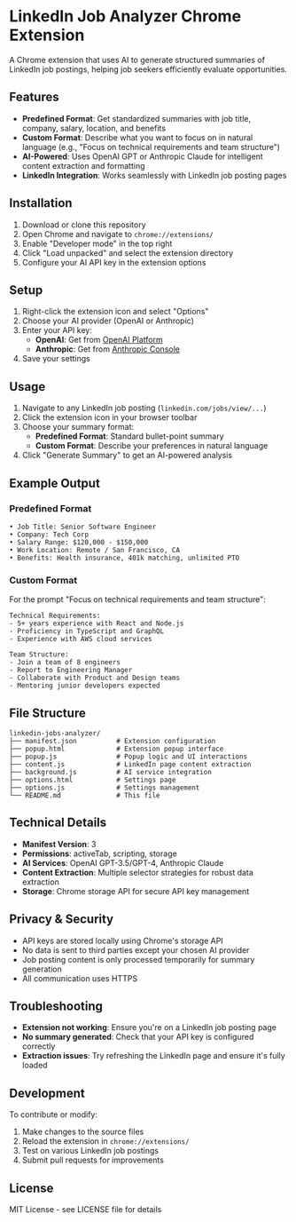 # LinkedIn Job Analyzer Chrome Extension

A Chrome extension that uses AI to generate structured summaries of LinkedIn job postings, helping job seekers efficiently evaluate opportunities.

## Features

- **Predefined Format**: Get standardized summaries with job title, company, salary, location, and benefits
- **Custom Format**: Describe what you want to focus on in natural language (e.g., "Focus on technical requirements and team structure")
- **AI-Powered**: Uses OpenAI GPT or Anthropic Claude for intelligent content extraction and formatting
- **LinkedIn Integration**: Works seamlessly with LinkedIn job posting pages

## Installation

1. Download or clone this repository
2. Open Chrome and navigate to `chrome://extensions/`
3. Enable "Developer mode" in the top right
4. Click "Load unpacked" and select the extension directory
5. Configure your AI API key in the extension options

## Setup

1. Right-click the extension icon and select "Options"
2. Choose your AI provider (OpenAI or Anthropic)
3. Enter your API key:
   - **OpenAI**: Get from [OpenAI Platform](https://platform.openai.com/api-keys)
   - **Anthropic**: Get from [Anthropic Console](https://console.anthropic.com/)
4. Save your settings

## Usage

1. Navigate to any LinkedIn job posting (`linkedin.com/jobs/view/...`)
2. Click the extension icon in your browser toolbar
3. Choose your summary format:
   - **Predefined Format**: Standard bullet-point summary
   - **Custom Format**: Describe your preferences in natural language
4. Click "Generate Summary" to get an AI-powered analysis

## Example Output

### Predefined Format
```
• Job Title: Senior Software Engineer
• Company: Tech Corp
• Salary Range: $120,000 - $150,000
• Work Location: Remote / San Francisco, CA
• Benefits: Health insurance, 401k matching, unlimited PTO
```

### Custom Format
For the prompt "Focus on technical requirements and team structure":
```
Technical Requirements:
- 5+ years experience with React and Node.js
- Proficiency in TypeScript and GraphQL
- Experience with AWS cloud services

Team Structure:
- Join a team of 8 engineers
- Report to Engineering Manager
- Collaborate with Product and Design teams
- Mentoring junior developers expected
```

## File Structure

```
linkedin-jobs-analyzer/
├── manifest.json          # Extension configuration
├── popup.html             # Extension popup interface
├── popup.js               # Popup logic and UI interactions
├── content.js             # LinkedIn page content extraction
├── background.js          # AI service integration
├── options.html           # Settings page
├── options.js             # Settings management
└── README.md              # This file
```

## Technical Details

- **Manifest Version**: 3
- **Permissions**: activeTab, scripting, storage
- **AI Services**: OpenAI GPT-3.5/GPT-4, Anthropic Claude
- **Content Extraction**: Multiple selector strategies for robust data extraction
- **Storage**: Chrome storage API for secure API key management

## Privacy & Security

- API keys are stored locally using Chrome's storage API
- No data is sent to third parties except your chosen AI provider
- Job posting content is only processed temporarily for summary generation
- All communication uses HTTPS

## Troubleshooting

- **Extension not working**: Ensure you're on a LinkedIn job posting page
- **No summary generated**: Check that your API key is configured correctly
- **Extraction issues**: Try refreshing the LinkedIn page and ensure it's fully loaded

## Development

To contribute or modify:

1. Make changes to the source files
2. Reload the extension in `chrome://extensions/`
3. Test on various LinkedIn job postings
4. Submit pull requests for improvements

## License

MIT License - see LICENSE file for details